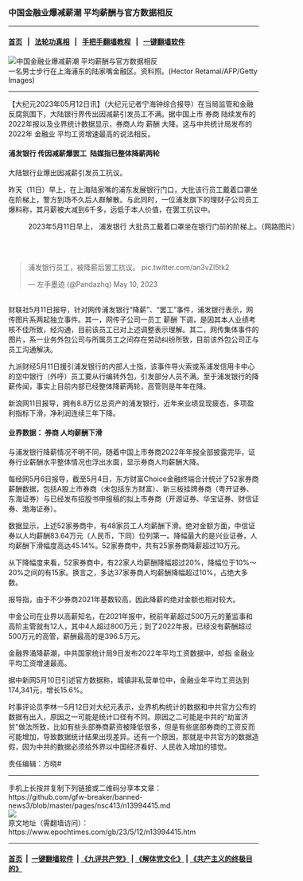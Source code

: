 ### 中国金融业爆减薪潮 平均薪酬与官方数据相反
------------------------

#### [首页](https://github.com/gfw-breaker/banned-news3/blob/master/README.md) &nbsp;&nbsp;|&nbsp;&nbsp; [法轮功真相](https://github.com/begood0513/basic/blob/master/README.md)  &nbsp;&nbsp;|&nbsp;&nbsp; [手把手翻墙教程](https://github.com/gfw-breaker/guides/wiki)  &nbsp;&nbsp;|&nbsp;&nbsp; [一键翻墙软件](https://github.com/gfw-breaker/nogfw/blob/master/README.md)  



<div><img alt="中国金融业爆减薪潮 平均薪酬与官方数据相反" class="attachment-djy_600_400 size-djy_600_400 wp-post-image" src="https://i.epochtimes.com/assets/uploads/2021/08/id13195724-GettyImages-1141861946-600x400.jpg"/>
<div class="caption">
 一名男士步行在上海浦东的陆家嘴金融区。资料照。(Hector Retamal/AFP/Getty Images)
</div></div><hr/>


<div><p>
 【大纪元2023年05月12日讯】（大纪元记者宁海钟综合报导）在当局监管和金融反腐氛围下，大陆银行界传出因减薪引发员工不满。据中国上市
 <ok href="https://www.epochtimes.com/gb/tag/%E5%88%B8%E5%95%86.html">
  券商
 </ok>
 陆续发布的2022年报以及业界统计数据显示，券商人均
 <ok href="https://www.epochtimes.com/gb/tag/%E8%96%AA%E9%85%AC.html">
  薪酬
 </ok>
 大降。这与中共统计局发布的2022年
 <ok href="https://www.epochtimes.com/gb/tag/%E9%87%91%E8%9E%8D%E4%B8%9A.html">
  金融业
 </ok>
 平均工资增速最高的说法相反。
</p>
<h4>
 <ok href="https://www.epochtimes.com/gb/tag/%E6%B5%A6%E5%8F%91%E9%93%B6%E8%A1%8C.html">
  浦发银行
 </ok>
 传因减薪爆罢工 陆媒指已整体降薪两轮
</h4>
<p>
 大陆银行业爆出因减薪引发员工抗议。
</p>
<p>
 昨天（11日）早上，在上海陆家嘴的浦东发展银行门口，大批该行员工戴着口罩坐在阶梯上，警方到场不久后人群解散。与此同时，一位浦发旗下的理财子公司员工爆料称，其月薪被大减到6千多，远低于本人价值，在罢工抗议中。
</p>
<figure aria-describedby="caption-attachment-13994483" class="wp-caption aligncenter" id="attachment_13994483" style="width: 600px">
 <ok href="https://i.epochtimes.com/assets/uploads/2023/05/id13994483-2e701dfe-9988-4a4c-a04e-bbfe112190bf.jpeg" target="_blank">
  <img alt="" class="size-large wp-image-13994483" src="https://i.epochtimes.com/assets/uploads/2023/05/id13994483-2e701dfe-9988-4a4c-a04e-bbfe112190bf-600x451.jpeg"/>
 </ok>
 <br/><figcaption class="wp-caption-text" id="caption-attachment-13994483">
  2023年5月11日早上，
  <ok href="https://www.epochtimes.com/gb/tag/%E6%B5%A6%E5%8F%91%E9%93%B6%E8%A1%8C.html">
   浦发银行
  </ok>
  大批员工戴着口罩坐在银行门前的阶梯上。（网路图片）
 </figcaption><br/>
</figure><br/>
<blockquote class="twitter-tweet">
 <p dir="ltr" lang="zh">
  浦发银行员工，被降薪后罢工抗议。
  <ok href="https://t.co/an3vZl5tk2">
   pic.twitter.com/an3vZl5tk2
  </ok>
 </p>
 <p>
  — 左手墨迹 (@Pandazhq)
  <ok href="https://twitter.com/Pandazhq/status/1656265960116957184?ref_src=twsrc%5Etfw">
   May 10, 2023
  </ok>
 </p>
</blockquote>
<p>
 <br/>
 财联社5月11日报导，针对网传浦发银行“降薪”、“罢工”事件，浦发银行表示，网传图片系两起独立事件。其一，网传子公司一员工
 <ok href="https://www.epochtimes.com/gb/tag/%E8%96%AA%E9%85%AC.html">
  薪酬
 </ok>
 下调，是因其本人业绩考核不佳所致，经沟通，目前该员工已对上述调整表示理解。其二，网传集体事件的图片，系一业务外包公司与所属员工之间存在劳动纠纷所致，目前该外包公司正与员工沟通解决。
</p>
<p>
 九派财经5月11日援引浦发银行的内部人士指，该事件导火索或系浦发信用卡中心的空中银行（外呼）员工要从行编转外包，引发部分人员不满。至于浦发银行的降薪传闻，事实上目前内部已经整体降薪两轮，高管则是年年在降。
</p>
<p>
 新浪网11日报导，拥有8.8万亿总资产的浦发银行，近年来业绩显现疲态，多项盈利指标下滑，净利润连续三年下降。
</p>
<h4>
 业界数据：
 <ok href="https://www.epochtimes.com/gb/tag/%E5%88%B8%E5%95%86.html">
  券商
 </ok>
 人均薪酬下滑
</h4>
<p>
 与浦发银行降薪情况不明不同，随着中国上市券商2022年年报全部披露完毕，证券行业薪酬水平整体情况也浮出水面，显示券商人均薪酬大降。
</p>
<p>
 每经网5月6日报导，截至5月4日，东方财富Choice金融终端合计统计了52家券商薪酬数据，包括A股上市券商（未包括东方财富）、新三板挂牌券商（粤开证券、东海证券）与已经发布招股书申报稿的拟上市券商（开源证券、华宝证券、财信证券、渤海证券）。
</p>
<p>
 数据显示，上述52家券商中，有48家员工人均薪酬下滑。绝对金额方面，中信证券以人均薪酬83.64万元（人民币，下同）位列第一。降幅最大的是兴业证券，人均薪酬下滑幅度高达45.14%。52家券商中，共有25家券商降薪超过10万元。
</p>
<p>
 从下降幅度来看，52家券商中，有22家人均薪酬降幅超过20%，降幅位于10%〜20%之间的有15家。换言之，多达37家券商人均薪酬降幅超过10%，占绝大多数。
</p>
<p>
 报导指，由于不少券商2021年基数较高，因此降薪的绝对金额也相对较大。
</p>
<p>
 中金公司在业界以高薪知名，在2021年报中，税前年薪超过500万元的董监事和高阶主管就有12人，其中4人超过800万元；到了2022年报，已经没有薪酬超过500万元的高管，薪酬最高的是396.5万元。
</p>
<p>
 金融界涌降薪潮，中共国家统计局9日发布2022年平均工资数据中，却指
 <ok href="https://www.epochtimes.com/gb/tag/%E9%87%91%E8%9E%8D%E4%B8%9A.html">
  金融业
 </ok>
 平均工资增速最高。
</p>
<p>
 据中新网5月10日引述官方数据称，城镇非私营单位中，金融业年平均工资达到174,341元，增长15.6%。
</p>
<p>
 时事评论员李林一5月12日对大纪元表示，业界机构统计的数据和中共官方公布的数据有出入，原因之一可能是统计口径有不同。原因之二可能是中共的“劫富济贫”做法所致，比如有些头部券商薪资被降低很多，但是有些底部券商的工资反而可能增加，导致数据统计结果出现差异。还有一个原因，那就是中共官方的数据造假，因为中共的数据必须给外界以中国经济看好、人民收入增加的错觉。
</p>
<p>
 责任编辑：方晓#
</p>
</div>
<hr/>
手机上长按并复制下列链接或二维码分享本文章：<br/>
https://github.com/gfw-breaker/banned-news3/blob/master/pages/nsc413/n13994415.md <br/>
<a href='https://github.com/gfw-breaker/banned-news3/blob/master/pages/nsc413/n13994415.md'><img src='https://github.com/gfw-breaker/banned-news3/blob/master/pages/nsc413/n13994415.md.png'/></a> <br/>
原文地址（需翻墙访问）：https://www.epochtimes.com/gb/23/5/12/n13994415.htm


------------------------
#### [首页](https://github.com/gfw-breaker/banned-news3/blob/master/README.md) &nbsp;|&nbsp; [一键翻墙软件](https://github.com/gfw-breaker/nogfw/blob/master/README.md) &nbsp;| [《九评共产党》](https://github.com/gfw-breaker/9ping.md/blob/master/README.md#九评之一评共产党是什么) | [《解体党文化》](https://github.com/gfw-breaker/jtdwh.md/blob/master/README.md) | [《共产主义的终极目的》](https://github.com/gfw-breaker/gczydzjmd.md/blob/master/README.md)


<img src='http://gfw-breaker.win/banned-news3/pages/nsc413/n13994415.md' width='0px' height='0px'/>